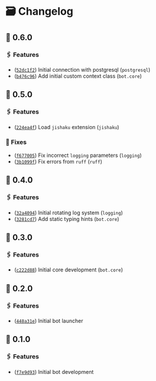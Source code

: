 # 🗃 Changelog

## 🔗 0.6.0

### 🖇 Features

- ([`52dc1f2`](https://github.com/bitterteriyaki/myu/commit/52dc1f2173f12849a3b6150cad3b2658ccbe9c22)) Initial connection with postgresql (`postgresql`)
- ([`b476c96`](https://github.com/bitterteriyaki/myu/commit/b476c966ab4e088e105d9d598ceeb9734f8daa7f)) Add initial custom context class (`bot.core`)

## 🔗 0.5.0

### 🖇 Features

- ([`224ea4f`](https://github.com/bitterteriyaki/myu/commit/224ea4f7d56289ef8b660576c1e73ce7736ae81a)) Load `jishaku` extension (`jishaku`)

### 🔧 Fixes

- ([`f677005`](https://github.com/bitterteriyaki/myu/commit/f677005ab2b10359748564ff7d50c1d844dcb1a1)) Fix incorrect `logging` parameters (`logging`)
- ([`3b1099f`](https://github.com/bitterteriyaki/myu/commit/3b1099ff4e65501ba1759aba1cd153d8edf347f7)) Fix errors from `ruff` (`ruff`)

## 🔗 0.4.0

### 🖇 Features

- ([`32a4094`](https://github.com/bitterteriyaki/myu/commit/32a40946f4abee952b1c61061f272f9ce0a31a4c)) Initial rotating log system (`logging`)
- ([`3281cd7`](https://github.com/bitterteriyaki/myu/commit/3281cd7686f012ecaff2fb917300f5a00ade5f79)) Add static typing hints (`bot.core`)

## 🔗 0.3.0

### 🖇 Features

- ([`c222d88`](https://github.com/bitterteriyaki/myu/commit/c222d8857c9c52b7461eedac2e8fbbcd9a140963)) Initial core development (`bot.core`)

## 🔗 0.2.0

### 🖇 Features

- ([`448a31e`](https://github.com/bitterteriyaki/myu/commit/448a31ed1ce9e81f13c5b19c7031f74d94619f08)) Initial bot launcher

## 🔗 0.1.0

### 🖇 Features

- ([`f7e9d93`](https://github.com/bitterteriyaki/myu/commit/f7e9d93d947c247c19613e3d119bdd15b6a4c9e0)) Initial bot development
